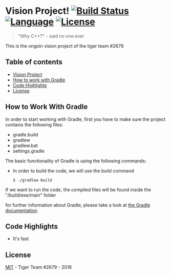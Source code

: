 # Vision Project!  [![Build Status](https://www.travis-ci.com/Tiger-team-2679/Vision-Project-Private.svg?token=wDJhDKLsn1gED5ZJib2F&branch=master)](https://www.travis-ci.com/Tiger-team-2679/Vision-Project-Private) [![Language](https://img.shields.io/badge/Made%20%20With-C++-ff69b4.svg)](https://shields.io/)  [![License](https://img.shields.io/badge/license-MIT-blue.svg)](https://shields.io/)  
> "Why C++?" - said no one ever

This is the ongoin vision project of the tiger team #2679

## Table of contents
* [Vision Project](#vision-project)
* [How to work with Gradle](#how-to-work-with-gradle)
* [Code Highlights](#code-highlights)
* [License](#license)

## How to Work With Gradle
In order to  start working with Gradle, first you have to make sure the project contains the following files:
 * gradle.build
 * gradlew
 * gradlew.bat
 * settings.gradle

The basic functionality of Gradle is using the following commands:
* In order to build the code, we will use the build command
    ```
    $ ./gradlew build
    ```
If we want to run the code, the compiled files will be found inside the "/build/exe/main" folder

for further information about Gradle, please take a look at [the Gradle documentation](https://docs.gradle.org/current/userguide/userguide.html).



## Code Highlights

* It's fast

## License
[MIT](LICENSE) - Tiger Team #2679 - 2018
